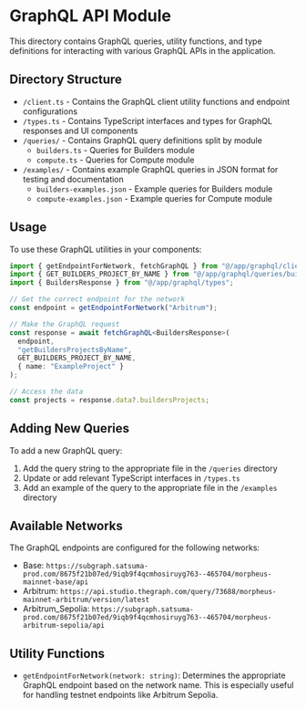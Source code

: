 # GraphQL API Module

This directory contains GraphQL queries, utility functions, and type definitions for interacting with various GraphQL APIs in the application.

## Directory Structure

- `/client.ts` - Contains the GraphQL client utility functions and endpoint configurations
- `/types.ts` - Contains TypeScript interfaces and types for GraphQL responses and UI components
- `/queries/` - Contains GraphQL query definitions split by module
  - `builders.ts` - Queries for Builders module
  - `compute.ts` - Queries for Compute module
- `/examples/` - Contains example GraphQL queries in JSON format for testing and documentation
  - `builders-examples.json` - Example queries for Builders module
  - `compute-examples.json` - Example queries for Compute module

## Usage

To use these GraphQL utilities in your components:

```typescript
import { getEndpointForNetwork, fetchGraphQL } from "@/app/graphql/client";
import { GET_BUILDERS_PROJECT_BY_NAME } from "@/app/graphql/queries/builders";
import { BuildersResponse } from "@/app/graphql/types";

// Get the correct endpoint for the network
const endpoint = getEndpointForNetwork("Arbitrum");

// Make the GraphQL request
const response = await fetchGraphQL<BuildersResponse>(
  endpoint,
  "getBuildersProjectsByName",
  GET_BUILDERS_PROJECT_BY_NAME,
  { name: "ExampleProject" }
);

// Access the data
const projects = response.data?.buildersProjects;
```

## Adding New Queries

To add a new GraphQL query:

1. Add the query string to the appropriate file in the `/queries` directory
2. Update or add relevant TypeScript interfaces in `/types.ts`
3. Add an example of the query to the appropriate file in the `/examples` directory

## Available Networks

The GraphQL endpoints are configured for the following networks:

- Base: `https://subgraph.satsuma-prod.com/8675f21b07ed/9iqb9f4qcmhosiruyg763--465704/morpheus-mainnet-base/api`
- Arbitrum: `https://api.studio.thegraph.com/query/73688/morpheus-mainnet-arbitrum/version/latest`
- Arbitrum_Sepolia: `https://subgraph.satsuma-prod.com/8675f21b07ed/9iqb9f4qcmhosiruyg763--465704/morpheus-arbitrum-sepolia/api`

## Utility Functions

- `getEndpointForNetwork(network: string)`: Determines the appropriate GraphQL endpoint based on the network name. This is especially useful for handling testnet endpoints like Arbitrum Sepolia. 